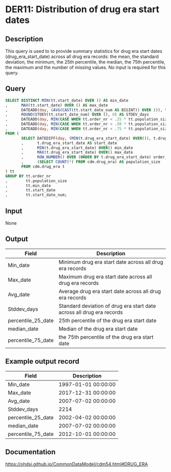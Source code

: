 <!---
Group:drug era
Name:DER11 Distribution of drug era start dates
Author: Alberto Labarga
CDM Version: 5.4
-->

# DER11: Distribution of drug era start dates

## Description
This query is used to to provide summary statistics for drug era start dates (drug_era_start_date) across all drug era records: the mean, the standard deviation, the minimum, the 25th percentile, the median, the 75th percentile, the maximum and the number of missing values. No input is required for this query.

## Query
```sql
SELECT DISTINCT MIN(tt.start_date) OVER () AS min_date
,      MAX(tt.start_date) OVER () AS max_date
,      DATEADD(day, (AVG(CAST(tt.start_date_num AS BIGINT)) OVER ()), tt.min_date) AS avg_date
,      ROUND(STDEV(tt.start_date_num) OVER (), 0) AS STDEV_days
,      DATEADD(day, MIN(CASE WHEN tt.order_nr < .25 * tt.population_size THEN 9999 ELSE tt.start_date_num END) over (), tt.min_date) AS percentile_25_date
,      DATEADD(day, MIN(CASE WHEN tt.order_nr < .50 * tt.population_size THEN 9999 ELSE tt.start_date_num END) over (), tt.min_date) AS median_date
,      DATEADD(day, MIN(CASE WHEN tt.order_nr < .75 * tt.population_size THEN 9999 ELSE tt.start_date_num END) over (), tt.min_date) AS percentile_75_date
FROM (
       SELECT DATEDIFF(day, (MIN(t.drug_era_start_date) OVER()), t.drug_era_start_date) AS start_date_num
       ,      t.drug_era_start_date AS start_date
       ,      MIN(t.drug_era_start_date) OVER() min_date
       ,      MAX(t.drug_era_start_date) OVER() max_date
       ,      ROW_NUMBER() OVER (ORDER BY t.drug_era_start_date) order_nr
       ,      (SELECT COUNT(*) FROM cdm.drug_era) AS population_size
       FROM cdm.drug_era t
) tt
GROUP BY tt.order_nr
,        tt.population_size
,        tt.min_date
,        tt.start_date
,        tt.start_date_num;
```

## Input

None

## Output

|  Field |  Description |
| --- | --- |
| Min_date | Minimum drug era start date across all drug era records |
| Max_date | Maximum drug era start date across all drug era records |
| Avg_date | Average drug era start date across all drug era records |
| Stddev_days | Standard deviation of drug era start date across all drug era records |
| percentile_25_date | 25th percentile of the drug era start date |
| median_date | Median of the drug era start date |
| percentile_75_date | the 75th percentile of the drug era start date |

## Example output record

|  Field |  Description |
| --- | --- |
| Min_date | 1997-01-01 00:00:00 |
| Max_date | 2017-12-31 00:00:00 |
| Avg_date | 2007-07-02 00:00:00 |
| Stddev_days | 2214 |
| percentile_25_date | 2002-04-02 00:00:00 |
| median_date | 2007-07-02 00:00:00 |
| percentile_75_date | 2012-10-01 00:00:00 |

## Documentation
https://ohdsi.github.io/CommonDataModel/cdm54.html#DRUG_ERA
